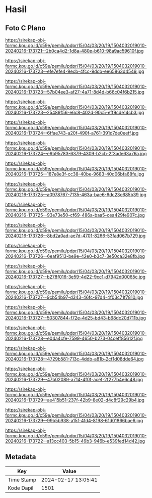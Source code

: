 # Hasil

## Foto C Plano

https://sirekap-obj-formc.kpu.go.id/c59e/pemilu/pdpr/15/04/03/20/19/1504032019010-20240216-173721--2b0ca4d2-1d8a-480e-b610-98a9ac59610f.jpg

https://sirekap-obj-formc.kpu.go.id/c59e/pemilu/pdpr/15/04/03/20/19/1504032019010-20240216-173723--efe7efe4-9ecb-4fcc-9dcb-ee65863d4549.jpg

https://sirekap-obj-formc.kpu.go.id/c59e/pemilu/pdpr/15/04/03/20/19/1504032019010-20240216-173723--57b04ee3-af27-4a71-8d4d-b66c04f6b215.jpg

https://sirekap-obj-formc.kpu.go.id/c59e/pemilu/pdpr/15/04/03/20/19/1504032019010-20240216-173723--25489f56-e6c8-402d-90c5-eff9cde14cb3.jpg

https://sirekap-obj-formc.kpu.go.id/c59e/pemilu/pdpr/15/04/03/20/19/1504032019010-20240216-173724--6ffae743-a20f-490f-a761-391d7de0eeff.jpg

https://sirekap-obj-formc.kpu.go.id/c59e/pemilu/pdpr/15/04/03/20/19/1504032019010-20240216-173724--e9b95783-6379-4309-b2cb-2f3ade63a76a.jpg

https://sirekap-obj-formc.kpu.go.id/c59e/pemilu/pdpr/15/04/03/20/19/1504032019010-20240216-173725--187e8e3f-cc38-40be-9683-40d06bfa68fe.jpg

https://sirekap-obj-formc.kpu.go.id/c59e/pemilu/pdpr/15/04/03/20/19/1504032019010-20240216-173725--a0978767-7135-463a-bae6-6dc23c685b39.jpg

https://sirekap-obj-formc.kpu.go.id/c59e/pemilu/pdpr/15/04/03/20/19/1504032019010-20240216-173725--93e73e50-cf69-486a-baa5-cea429fe907c.jpg

https://sirekap-obj-formc.kpu.go.id/c59e/pemilu/pdpr/15/04/03/20/19/1504032019010-20240216-173726--8bd2a0ad-ae7d-4701-8266-53fad067b729.jpg

https://sirekap-obj-formc.kpu.go.id/c59e/pemilu/pdpr/15/04/03/20/19/1504032019010-20240216-173726--6eaf9513-be9e-42e0-b3c7-3e50ca32e8fb.jpg

https://sirekap-obj-formc.kpu.go.id/c59e/pemilu/pdpr/15/04/03/20/19/1504032019010-20240216-173727--b278f016-3e59-4d22-9cc1-d7942d00065c.jpg

https://sirekap-obj-formc.kpu.go.id/c59e/pemilu/pdpr/15/04/03/20/19/1504032019010-20240216-173727--9cb54b97-d343-46fc-97d4-4f03c71f7810.jpg

https://sirekap-obj-formc.kpu.go.id/c59e/pemilu/pdpr/15/04/03/20/19/1504032019010-20240216-173727--50307844-f72e-4d25-bd43-b68dc20d711b.jpg

https://sirekap-obj-formc.kpu.go.id/c59e/pemilu/pdpr/15/04/03/20/19/1504032019010-20240216-173728--e04a4cfe-7599-4650-b273-04ceff85612f.jpg

https://sirekap-obj-formc.kpu.go.id/c59e/pemilu/pdpr/15/04/03/20/19/1504032019010-20240216-173728--4729b581-713c-4ddb-a81b-2cf1d08dde64.jpg

https://sirekap-obj-formc.kpu.go.id/c59e/pemilu/pdpr/15/04/03/20/19/1504032019010-20240216-173729--47b02089-a714-4f0f-acef-2f277b4e6c48.jpg

https://sirekap-obj-formc.kpu.go.id/c59e/pemilu/pdpr/15/04/03/20/19/1504032019010-20240216-173729--ae415b51-237f-42b9-8e02-d4c8f29c29b4.jpg

https://sirekap-obj-formc.kpu.go.id/c59e/pemilu/pdpr/15/04/03/20/19/1504032019010-20240216-173729--99b5b938-a15f-4fd4-8198-61d01866bae6.jpg

https://sirekap-obj-formc.kpu.go.id/c59e/pemilu/pdpr/15/04/03/20/19/1504032019010-20240216-173722--a13cc403-5b15-49b3-946b-e539fed14d42.jpg


## Metadata

| Key        | Value               |
| ---------- | ------------------- |
| Time Stamp | 2024-02-17 13:05:41 |
| Kode Dapil | 1501                |



